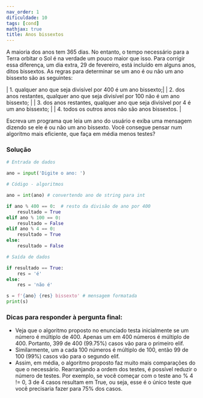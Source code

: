 ```yaml
---
nav_order: 1
dificuldade: 10
tags: [cond]
mathjax: true
title: Anos bissextos
---
```


A maioria dos anos tem 365 dias. No entanto, o tempo necessário para a Terra orbitar o Sol é na verdade um pouco maior que isso. Para corrigir essa diferença, um dia extra, 29 de fevereiro, está incluído em alguns anos, ditos bissextos. As regras para determinar se um ano é ou não um ano bissexto são as seguintes:

| 1. qualquer ano que seja divisível por 400 é um ano bissexto;|
| 2. dos anos restantes, qualquer ano que seja divisível por 100 não é um ano bissexto; |
| 3. dos anos restantes, qualquer ano que seja divisível por 4 é um ano bissexto; |
| 4. todos os outros anos não são anos bissextos. |
    
Escreva um programa que leia um ano do usuário e exiba uma mensagem dizendo se ele é ou não um ano bissexto. Você consegue pensar num algoritmo mais eficiente, que faça em média menos testes?

### Solução

```python
# Entrada de dados

ano = input('Digite o ano: ')

# Código - algoritmos

ano = int(ano) # convertendo ano de string para int

if ano % 400 == 0:  # resto da divisão de ano por 400
    resultado = True
elif ano % 100 == 0:
    resultado = False
elif ano % 4 == 0:
    resultado = True
else:
    resultado = False

# Saída de dados

if resultado == True:
    res = 'é'
else:
    res = 'não é'

s = f'{ano} {res} bissexto' # mensagem formatada
print(s)
```

### Dicas para responder à pergunta final:
- Veja que o algoritmo proposto no enunciado testa inicialmente se um número é múltiplo de 400. Apenas um em 400 números é múltiplo de 400. Portanto, 399 de 400 (99.75%) casos vão para o primeiro elif.
- Similarmente, um a cada 100 números é múltiplo de 100, então 99 de 100 (99%) casos vão para o segundo elif.
- Assim, em média, o algoritmo proposto faz muito mais comparações do que o necessário. Rearranjando a ordem dos testes, é possível reduzir o número de testes. Por exemplo, se você começar com o teste ano % 4 != 0, 3 de 4 casos resultam em True, ou seja, esse é o único teste que você precisaria fazer para 75% dos casos.

